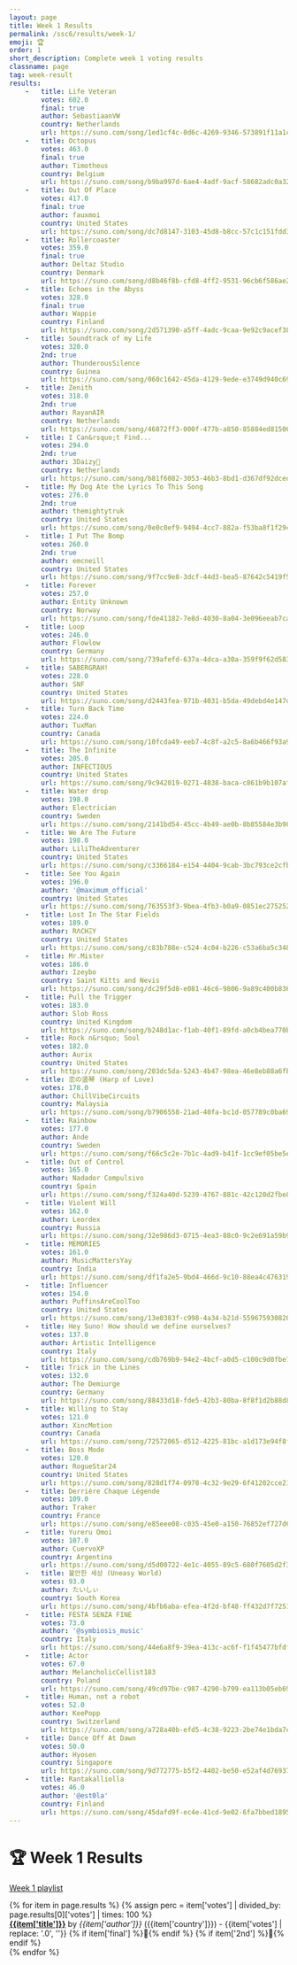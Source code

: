 ```yaml
---
layout: page
title: Week 1 Results
permalink: /ssc6/results/week-1/
emoji: 🏆
order: 1
short_description: Complete week 1 voting results
classname: page
tag: week-result
results:
    -   title: Life Veteran 
        votes: 602.0 
        final: true
        author: SebastiaanVW 
        country: Netherlands 
        url: https://suno.com/song/1ed1cf4c-0d6c-4269-9346-573891f11a1c
    -   title: Octopus 
        votes: 463.0 
        final: true 
        author: Timotheus 
        country: Belgium 
        url: https://suno.com/song/b9ba997d-6ae4-4adf-9acf-58682adc0a32
    -   title: Out Of Place 
        votes: 417.0 
        final: true 
        author: fauxmoi 
        country: United States 
        url: https://suno.com/song/dc7d8147-3103-45d8-b8cc-57c1c151fdd3
    -   title: Rollercoaster 
        votes: 359.0 
        final: true 
        author: Deltaz Studio 
        country: Denmark 
        url: https://suno.com/song/d8b46f8b-cfd8-4ff2-9531-96cb6f586ae2
    -   title: Echoes in the Abyss 
        votes: 328.0 
        final: true 
        author: Wappie 
        country: Finland 
        url: https://suno.com/song/2d571390-a5ff-4adc-9caa-9e92c9acef38
    -   title: Soundtrack of my Life  
        votes: 320.0 
        2nd: true
        author: ThunderousSilence  
        country: Guinea 
        url: https://suno.com/song/060c1642-45da-4129-9ede-e3749d940c69
    -   title: Zenith 
        votes: 318.0 
        2nd: true
        author: RayanAIR 
        country: Netherlands 
        url: https://suno.com/song/46872ff3-000f-477b-a850-85884ed81506
    -   title: I Can&rsquo;t Find... 
        votes: 294.0 
        2nd: true
        author: 3Daizy🌼 
        country: Netherlands 
        url: https://suno.com/song/b81f6082-3053-46b3-8bd1-d367df92dced
    -   title: My Dog Ate the Lyrics To This Song 
        votes: 276.0 
        2nd: true
        author: themightytruk 
        country: United States 
        url: https://suno.com/song/0e0c0ef9-9494-4cc7-882a-f53ba8f1f29c
    -   title: I Put The Bomp 
        votes: 260.0 
        2nd: true
        author: emcneill 
        country: United States 
        url: https://suno.com/song/9f7cc9e8-3dcf-44d3-bea5-87642c5419f5
    -   title: Forever 
        votes: 257.0 
        author: Entity Unknown 
        country: Norway 
        url: https://suno.com/song/fde41182-7e8d-4030-8a04-3e096eeab7ca
    -   title: Loop 
        votes: 246.0 
        author: Flowlow 
        country: Germany 
        url: https://suno.com/song/739afefd-637a-4dca-a30a-359f9f62d583
    -   title: SABERGRAH! 
        votes: 228.0 
        author: SNF 
        country: United States 
        url: https://suno.com/song/d2443fea-971b-4031-b5da-49debd4e147d
    -   title: Turn Back Time 
        votes: 224.0 
        author: TuxMan 
        country: Canada 
        url: https://suno.com/song/10fcda49-eeb7-4c8f-a2c5-8a6b466f93a9
    -   title: The Infinite 
        votes: 205.0 
        author: INFECTIOUS 
        country: United States 
        url: https://suno.com/song/9c942019-0271-4838-baca-c861b9b107af
    -   title: Water drop 
        votes: 198.0 
        author: Electrician  
        country: Sweden 
        url: https://suno.com/song/2141bd54-45cc-4b49-ae0b-8b85584e3b98
    -   title: We Are The Future  
        votes: 198.0 
        author: LiliTheAdventurer 
        country: United States 
        url: https://suno.com/song/c3366184-e154-4404-9cab-3bc793ce2cfb
    -   title: See You Again    
        votes: 196.0 
        author: '@maximum_official'
        country: United States 
        url: https://suno.com/song/763553f3-9bea-4fb3-b0a9-0851ec275252
    -   title: Lost In The Star Fields 
        votes: 189.0 
        author: RΛCHΞY 
        country: United States 
        url: https://suno.com/song/c83b788e-c524-4c04-b226-c53a6ba5c348
    -   title: Mr.Mister 
        votes: 186.0 
        author: Izeybo 
        country: Saint Kitts and Nevis 
        url: https://suno.com/song/dc29f5d8-e081-46c6-9806-9a89c400b836
    -   title: Pull the Trigger 
        votes: 183.0 
        author: Slob Ross 
        country: United Kingdom 
        url: https://suno.com/song/b248d1ac-f1ab-40f1-89fd-a0cb4bea770b
    -   title: Rock n&rsquo; Soul 
        votes: 182.0 
        author: Aurix 
        country: United States 
        url: https://suno.com/song/203dc5da-5243-4b47-98ea-46e8eb88a6fb
    -   title: 恋の竖琴 (Harp of Love) 
        votes: 178.0 
        author: ChillVibeCircuits 
        country: Malaysia 
        url: https://suno.com/song/b7906558-21ad-40fa-bc1d-057789c0ba69
    -   title: Rainbow 
        votes: 177.0 
        author: Ande 
        country: Sweden 
        url: https://suno.com/song/f66c5c2e-7b1c-4ad9-b41f-1cc9ef05be5e
    -   title: Out of Control 
        votes: 165.0 
        author: Nadador Compulsivo 
        country: Spain 
        url: https://suno.com/song/f324a40d-5239-4767-881c-42c120d2fbe8
    -   title: Violent Will 
        votes: 162.0 
        author: Leordex 
        country: Russia 
        url: https://suno.com/song/32e986d3-0715-4ea3-88c0-9c2e691a59b9
    -   title: MEMORIES 
        votes: 161.0 
        author: MusicMattersYay 
        country: India 
        url: https://suno.com/song/df1fa2e5-9bd4-466d-9c10-88ea4c476319
    -   title: Influencer 
        votes: 154.0 
        author: PuffinsAreCoolToo 
        country: United States 
        url: https://suno.com/song/13e0383f-c998-4a34-b21d-559675930820
    -   title: Hey Suno! How should we define ourselves? 
        votes: 137.0 
        author: Artistic Intelligence  
        country: Italy 
        url: https://suno.com/song/cdb769b9-94e2-4bcf-a0d5-c100c9d0fbe7
    -   title: Trick in the Lines 
        votes: 132.0 
        author: The Demiurge 
        country: Germany 
        url: https://suno.com/song/88433d18-fde5-42b3-80ba-8f8f1d2b88d8
    -   title: Willing to Stay 
        votes: 121.0 
        author: XincMotion 
        country: Canada 
        url: https://suno.com/song/72572065-d512-4225-81bc-a1d173e94f8f
    -   title: Boss Mode 
        votes: 120.0 
        author: RogueStar24 
        country: United States 
        url: https://suno.com/song/828d1f74-0978-4c32-9e29-6f41202cce21
    -   title: Derrière Chaque Légende 
        votes: 109.0 
        author: Traker 
        country: France 
        url: https://suno.com/song/e85eee08-c035-45e0-a150-76852ef727d6
    -   title: Yureru Omoi 
        votes: 107.0 
        author: CuervoXP 
        country: Argentina 
        url: https://suno.com/song/d5d00722-4e1c-4055-89c5-680f7605d2f3
    -   title: 불안한 세상 (Uneasy World) 
        votes: 93.0 
        author: たいしぃ 
        country: South Korea 
        url: https://suno.com/song/4bfb6aba-efea-4f2d-bf48-ff432d7f7251
    -   title: FESTA SENZA FINE 
        votes: 73.0 
        author: '@symbiosis_music'
        country: Italy 
        url: https://suno.com/song/44e6a8f9-39ea-413c-ac6f-f1f45477bfdf
    -   title: Actor 
        votes: 67.0 
        author: MelancholicCellist183 
        country: Poland 
        url: https://suno.com/song/49cd97be-c987-4290-b799-ea113b05eb69
    -   title: Human, not a robot 
        votes: 52.0 
        author: KeePopp 
        country: Switzerland 
        url: https://suno.com/song/a728a40b-efd5-4c38-9223-2be74e1bda7c
    -   title: Dance Off At Dawn 
        votes: 50.0 
        author: Hyosen 
        country: Singapore 
        url: https://suno.com/song/9d772775-b5f2-4402-be50-e52af4d76937
    -   title: Rantakalliolla 
        votes: 46.0 
        author: '@est0la'
        country: Finland 
        url: https://suno.com/song/45dafd9f-ec4e-41cd-9e02-6fa7bbed1895
---
```


# 🏆 Week 1 Results

[Week 1 playlist](https://suno.com/playlist/052f1747-2902-46d5-b30c-70af9ba47fb0)

<div class="results">
    {% for item in page.results %}
        {% assign perc = item['votes'] | divided_by: page.results[0]['votes'] | times: 100 %}
        <div class="result">
            <div class="p" style="--w:{{perc}}%"></div>
            <span class="d">
                <a href="{{item['url']}}" target="_blank"><b>{{item['title']}}</b></a> by <i>{{item['author']}}</i> 
                ({{item['country']}}) - {{item['votes'] | replace: '.0', ''}}
                {% if item['final'] %}<span title="Advanced to finals">🏅</span>{% endif %}
                {% if item['2nd'] %}<span title="Advanced to 2nd chance">🎲</span>{% endif %}
            </span>
        </div>
    {% endfor %}
</div>

